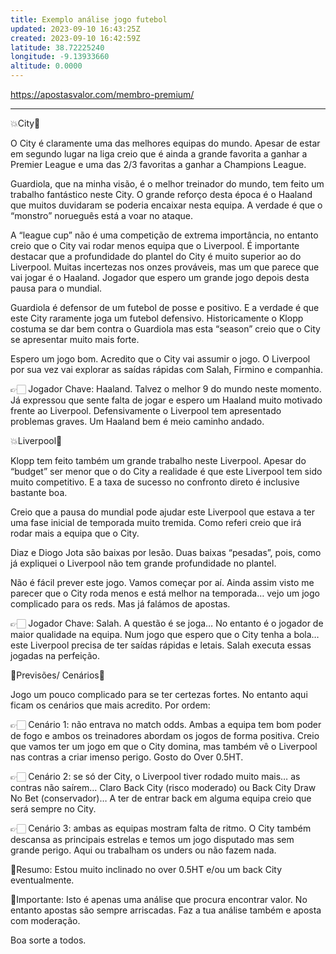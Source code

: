 ```yaml
---
title: Exemplo análise jogo futebol
updated: 2023-09-10 16:43:25Z
created: 2023-09-10 16:42:59Z
latitude: 38.72225240
longitude: -9.13933660
altitude: 0.0000
---
```


https://apostasvalor.com/membro-premium/

---

💥City🔵

O City é claramente uma das melhores equipas do mundo. Apesar de estar em segundo lugar na liga creio que é ainda a grande favorita a ganhar a Premier League e uma das 2/3 favoritas a ganhar a Champions League.

Guardiola, que na minha visão, é o melhor treinador do mundo, tem feito um trabalho fantástico neste City. O grande reforço desta época é o Haaland que muitos duvidaram se poderia encaixar nesta equipa. A verdade é que o “monstro” norueguês está a voar no ataque.

A “league cup” não é uma competição de extrema importância, no entanto creio que o City vai rodar menos equipa que o Liverpool. É importante destacar que a profundidade do plantel do City é muito superior ao do Liverpool. Muitas incertezas nos onzes prováveis, mas um que parece que vai jogar é o Haaland. Jogador que espero um grande jogo depois desta pausa para o mundial.

Guardiola é defensor de um futebol de posse e positivo. E a verdade é que este City raramente joga um futebol defensivo. Historicamente o Klopp costuma se dar bem contra o Guardiola mas esta “season” creio que o City se apresentar muito mais forte.

Espero um jogo bom. Acredito que o City vai assumir o jogo. O Liverpool por sua vez vai explorar as saídas rápidas com Salah, Firmino e companhia.

👉🏻 Jogador Chave: Haaland. Talvez o melhor 9 do mundo neste momento. Já expressou que sente falta de jogar e espero um Haaland muito motivado frente ao Liverpool. Defensivamente o Liverpool tem apresentado problemas graves. Um Haaland bem é meio caminho andado.

💥Liverpool🔴

Klopp tem feito também um grande trabalho neste Liverpool. Apesar do “budget” ser menor que o do City a realidade é que este Liverpool tem sido muito competitivo. E a taxa de sucesso no confronto direto é inclusive bastante boa.

Creio que a pausa do mundial pode ajudar este Liverpool que estava a ter uma fase inicial de temporada muito tremida. Como referi creio que irá rodar mais a equipa que o City.

Diaz e Diogo Jota são baixas por lesão. Duas baixas “pesadas”, pois, como já expliquei o Liverpool não tem grande profundidade no plantel.

Não é fácil prever este jogo. Vamos começar por aí. Ainda assim visto me parecer que o City roda menos e está melhor na temporada… vejo um jogo complicado para os reds. Mas já falámos de apostas.

👉🏻 Jogador Chave: Salah. A questão é se joga… No entanto é o jogador de maior qualidade na equipa. Num jogo que espero que o City tenha a bola… este Liverpool precisa de ter saídas rápidas e letais. Salah executa essas jogadas na perfeição.

🤜Previsões/ Cenários🤛

Jogo um pouco complicado para se ter certezas fortes. No entanto aqui ficam os cenários que mais acredito. Por ordem:

👉🏻 Cenário 1: não entrava no match odds. Ambas a equipa tem bom poder de fogo e ambos os treinadores abordam os jogos de forma positiva. Creio que vamos ter um jogo em que o City domina, mas também vê o Liverpool nas contras a criar imenso perigo. Gosto do Over 0.5HT.

👉🏻 Cenário 2: se só der City, o Liverpool tiver rodado muito mais… as contras não saírem… Claro Back City (risco moderado) ou Back City Draw No Bet (conservador)… A ter de entrar back em alguma equipa creio que será sempre no City.

👉🏻 Cenário 3: ambas as equipas mostram falta de ritmo. O City também descansa as principais estrelas e temos um jogo disputado mas sem grande perigo. Aqui ou trabalham os unders ou não fazem nada.

🤜Resumo: Estou muito inclinado no over 0.5HT e/ou um back City eventualmente.

🤝Importante: Isto é apenas uma análise que procura encontrar valor. No entanto apostas são sempre arriscadas. Faz a tua análise também e aposta com moderação.

Boa sorte a todos.